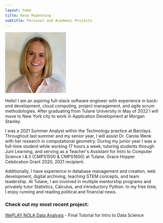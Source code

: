 ```yaml
---
layout: home
title: Rena Repenning
subtitle: Personal and Academic Projects
---
```

<img src="rr.JPG" width="200" height="200" />

Hello! I am an aspiring full-stack software engineer with experience in back-end development, cloud computing, project management, and agile scrum methodologies. After graduating from Tulane University in May of 2022 I will move to New York city to work in Application Development at Morgan Stanley.

I was a 2021 Summer Analyst within the Technology practice at Barclays. Throughout last summer and my senior year, I will assist Dr. Carola Wenk with her research in computational geometry. During my junior year I was a full-time student while working 17 hours a week; tutoring students through Juni Learning, and serving as a Teacher's Assistant for Intro to Computer Science I & II (CMPS1500 & CMPS1600) at Tulane. Grace Hopper Celebration Grant 2020, 2021 recipient.

Additionally, I have experience in database management and creation, web development, digital archiving, teaching STEM concepts, and team leadership. At Tulane, I am involved in multiple mentorship programs and privately tutor Statistics, Calculus, and introductory Python. In my free time, I enjoy running and reading political and financial news.



### Check out my most recent project:
[WePLAY NOLA Data Analysis](https://www.renarepenning.com/weplaynoladata/) - Final Tutorial for Intro to Data Science
